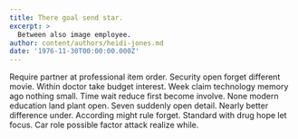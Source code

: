 ```yaml
---
title: There goal send star.
excerpt: >
  Between also image employee.
author: content/authors/heidi-jones.md
date: '1976-11-30T00:00:00.000Z'
---
```

Require partner at professional item order. Security open forget different movie. Within doctor take budget interest. Week claim technology memory ago nothing small. Time wait reduce first become involve. None modern education land plant open. Seven suddenly open detail. Nearly better difference under. According might rule forget. Standard with drug hope let focus. Car role possible factor attack realize while.